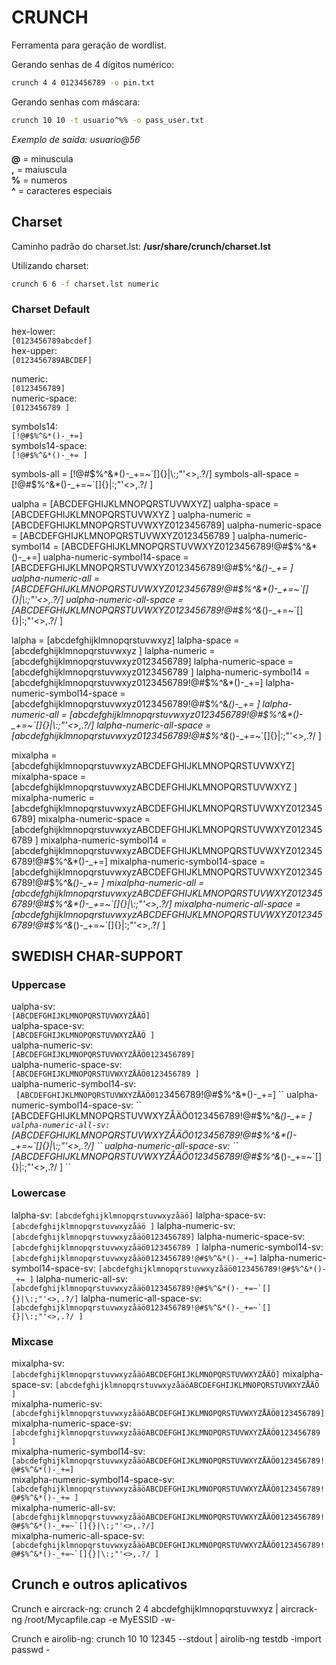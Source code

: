 # CRUNCH

Ferramenta para geração de wordlist.

Gerando senhas de 4 dígitos numérico:  
```bash
crunch 4 4 0123456789 -o pin.txt
```

Gerando senhas com máscara:  
```bash
crunch 10 10 -t usuario^%% -o pass_user.txt
```
*Exemplo de saída: usuario@56*

**@** = minuscula  
**,** = maiuscula  
**%** = numeros  
**^** = caracteres especiais  

## Charset

Caminho padrão do charset.lst: **/usr/share/crunch/charset.lst**

Utilizando charset:  
```bash
crunch 6 6 -f charset.lst numeric
```

### Charset Default
hex-lower:  
``
[0123456789abcdef]
``  
hex-upper:  
``
[0123456789ABCDEF]
``  

numeric:  
``
[0123456789]
``  
numeric-space:  
``
[0123456789 ]
``  

symbols14:  
``
[!@#$%^&*()-_+=]
``  
symbols14-space:  
``
[!@#$%^&*()-_+= ]
``  

symbols-all                   = [!@#$%^&*()-_+=~`[]{}|\:;"'<>,.?/]
symbols-all-space             = [!@#$%^&*()-_+=~`[]{}|\:;"'<>,.?/ ]

ualpha                        = [ABCDEFGHIJKLMNOPQRSTUVWXYZ]
ualpha-space                  = [ABCDEFGHIJKLMNOPQRSTUVWXYZ ]
ualpha-numeric                = [ABCDEFGHIJKLMNOPQRSTUVWXYZ0123456789]
ualpha-numeric-space          = [ABCDEFGHIJKLMNOPQRSTUVWXYZ0123456789 ]
ualpha-numeric-symbol14       = [ABCDEFGHIJKLMNOPQRSTUVWXYZ0123456789!@#$%^&*()-_+=]
ualpha-numeric-symbol14-space = [ABCDEFGHIJKLMNOPQRSTUVWXYZ0123456789!@#$%^&*()-_+= ]
ualpha-numeric-all            = [ABCDEFGHIJKLMNOPQRSTUVWXYZ0123456789!@#$%^&*()-_+=~`[]{}|\:;"'<>,.?/]
ualpha-numeric-all-space      = [ABCDEFGHIJKLMNOPQRSTUVWXYZ0123456789!@#$%^&*()-_+=~`[]{}|\:;"'<>,.?/ ]

lalpha                        = [abcdefghijklmnopqrstuvwxyz]
lalpha-space                  = [abcdefghijklmnopqrstuvwxyz ]
lalpha-numeric                = [abcdefghijklmnopqrstuvwxyz0123456789]
lalpha-numeric-space          = [abcdefghijklmnopqrstuvwxyz0123456789 ]
lalpha-numeric-symbol14       = [abcdefghijklmnopqrstuvwxyz0123456789!@#$%^&*()-_+=]
lalpha-numeric-symbol14-space = [abcdefghijklmnopqrstuvwxyz0123456789!@#$%^&*()-_+= ]
lalpha-numeric-all 	      = [abcdefghijklmnopqrstuvwxyz0123456789!@#$%^&*()-_+=~`[]{}|\:;"'<>,.?/]
lalpha-numeric-all-space      = [abcdefghijklmnopqrstuvwxyz0123456789!@#$%^&*()-_+=~`[]{}|\:;"'<>,.?/ ]

mixalpha                   = [abcdefghijklmnopqrstuvwxyzABCDEFGHIJKLMNOPQRSTUVWXYZ]
mixalpha-space             = [abcdefghijklmnopqrstuvwxyzABCDEFGHIJKLMNOPQRSTUVWXYZ ]
mixalpha-numeric           = [abcdefghijklmnopqrstuvwxyzABCDEFGHIJKLMNOPQRSTUVWXYZ0123456789]
mixalpha-numeric-space     = [abcdefghijklmnopqrstuvwxyzABCDEFGHIJKLMNOPQRSTUVWXYZ0123456789 ]
mixalpha-numeric-symbol14  = [abcdefghijklmnopqrstuvwxyzABCDEFGHIJKLMNOPQRSTUVWXYZ0123456789!@#$%^&*()-_+=]
mixalpha-numeric-symbol14-space = [abcdefghijklmnopqrstuvwxyzABCDEFGHIJKLMNOPQRSTUVWXYZ0123456789!@#$%^&*()-_+= ]
mixalpha-numeric-all       = [abcdefghijklmnopqrstuvwxyzABCDEFGHIJKLMNOPQRSTUVWXYZ0123456789!@#$%^&*()-_+=~`[]{}|\:;"'<>,.?/]
mixalpha-numeric-all-space = [abcdefghijklmnopqrstuvwxyzABCDEFGHIJKLMNOPQRSTUVWXYZ0123456789!@#$%^&*()-_+=~`[]{}|\:;"'<>,.?/ ]

## SWEDISH CHAR-SUPPORT

### Uppercase
ualpha-sv:  
``
[ABCDEFGHIJKLMNOPQRSTUVWXYZÅÄÖ]
``  
ualpha-space-sv:  
``
[ABCDEFGHIJKLMNOPQRSTUVWXYZÅÄÖ ]
``  
ualpha-numeric-sv:  
``
[ABCDEFGHIJKLMNOPQRSTUVWXYZÅÄÖ0123456789]
``  
ualpha-numeric-space-sv:  
``
[ABCDEFGHIJKLMNOPQRSTUVWXYZÅÄÖ0123456789 ]
``  
ualpha-numeric-symbol14-sv:  
``
[ABCDEFGHIJKLMNOPQRSTUVWXYZÅÄÖ012``3456789!@#$%^&*()-_+=]
``  
ualpha-numeric-symbol14-space-sv:  
``
[ABCDEFGHIJKLMNOPQRSTUVWXYZÅÄÖ0123456789!@#$%^&*()-_+= ]
``  
ualpha-numeric-all-sv:  
``
[ABCDEFGHIJKLMNOPQRSTUVWXYZÅÄÖ0123456789!@#$%^&*()-_+=~`[]{}|\:;"'<>,.?/]
``  
ualpha-numeric-all-space-sv:  
``
[ABCDEFGHIJKLMNOPQRSTUVWXYZÅÄÖ0123456789!@#$%^&*()-_+=~`[]{}|\:;"'<>,.?/ ]
``  

### Lowercase
lalpha-sv:
``
[abcdefghijklmnopqrstuvwxyzåäö]
``
lalpha-space-sv:
``
[abcdefghijklmnopqrstuvwxyzåäö ]
``
lalpha-numeric-sv:
``
[abcdefghijklmnopqrstuvwxyzåäö0123456789]
``
lalpha-numeric-space-sv:
``
[abcdefghijklmnopqrstuvwxyzåäö0123456789 ]
``
lalpha-numeric-symbol14-sv:
``
[abcdefghijklmnopqrstuvwxyzåäö0123456789!@#$%^&*()-_+=]
``
lalpha-numeric-symbol14-space-sv:
``
[abcdefghijklmnopqrstuvwxyzåäö0123456789!@#$%^&*()-_+= ]
``
lalpha-numeric-all-sv:
``
[abcdefghijklmnopqrstuvwxyzåäö0123456789!@#$%^&*()-_+=~`[]{}|\:;"'<>,.?/]
``
lalpha-numeric-all-space-sv:
``
[abcdefghijklmnopqrstuvwxyzåäö0123456789!@#$%^&*()-_+=~`[]{}|\:;"'<>,.?/ ]
``

### Mixcase
mixalpha-sv:
``
[abcdefghijklmnopqrstuvwxyzåäöABCDEFGHIJKLMNOPQRSTUVWXYZÅÄÖ]
``
mixalpha-space-sv:
``
[abcdefghijklmnopqrstuvwxyzåäöABCDEFGHIJKLMNOPQRSTUVWXYZÅÄÖ ]
``  
mixalpha-numeric-sv:
``
[abcdefghijklmnopqrstuvwxyzåäöABCDEFGHIJKLMNOPQRSTUVWXYZÅÄÖ0123456789]
``  
mixalpha-numeric-space-sv:
``
[abcdefghijklmnopqrstuvwxyzåäöABCDEFGHIJKLMNOPQRSTUVWXYZÅÄÖ0123456789 ]
``  
mixalpha-numeric-symbol14-sv:
``
[abcdefghijklmnopqrstuvwxyzåäöABCDEFGHIJKLMNOPQRSTUVWXYZÅÄÖ0123456789!@#$%^&*()-_+=]
``  
mixalpha-numeric-symbol14-space-sv:
``
[abcdefghijklmnopqrstuvwxyzåäöABCDEFGHIJKLMNOPQRSTUVWXYZÅÄÖ0123456789!@#$%^&*()-_+= ]
``  
mixalpha-numeric-all-sv:
``
[abcdefghijklmnopqrstuvwxyzåäöABCDEFGHIJKLMNOPQRSTUVWXYZÅÄÖ0123456789!@#$%^&*()-_+=~`[]{}|\:;"'<>,.?/]
``  
mixalpha-numeric-all-space-sv:
``
[abcdefghijklmnopqrstuvwxyzåäöABCDEFGHIJKLMNOPQRSTUVWXYZÅÄÖ0123456789!@#$%^&*()-_+=~`[]{}|\:;"'<>,.?/ ]
``  

## Crunch e outros aplicativos

Crunch e aircrack-ng:
crunch 2 4 abcdefghijklmnopqrstuvwxyz | aircrack-ng /root/Mycapfile.cap -e MyESSID -w-

Crunch e airolib-ng:
crunch 10 10 12345 --stdout | airolib-ng testdb -import passwd -
